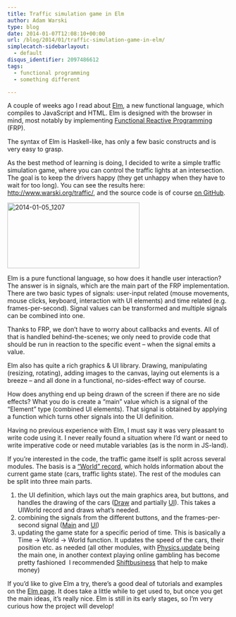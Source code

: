 ```yaml
---
title: Traffic simulation game in Elm
author: Adam Warski
type: blog
date: 2014-01-07T12:08:10+00:00
url: /blog/2014/01/traffic-simulation-game-in-elm/
simplecatch-sidebarlayout:
  - default
disqus_identifier: 2097486612
tags:
  - functional programming
  - something different

---
```

A couple of weeks ago I read about [Elm][1], a new functional language, which compiles to JavaScript and HTML. Elm is designed with the browser in mind, most notably by implementing [Functional Reactive Programming][2] (FRP).

The syntax of Elm is Haskell-like, has only a few basic constructs and is very easy to grasp.

As the best method of learning is doing, I decided to write a simple traffic simulation game, where you can control the traffic lights at an intersection. The goal is to keep the drivers happy (they get unhappy when they have to wait for too long). You can see the results here: <http://www.warski.org/traffic/>, and the source code is of course [on GitHub][3].

<a href="http://www.warski.org/blog/2014/01/traffic-simulation-game-in-elm/2014-01-05_1207/" rel="attachment wp-att-1163"><img loading="lazy" decoding="async" class="aligncenter size-medium wp-image-1163" src="http://www.warski.org/blog/wp-content/uploads/2014/01/2014-01-05_1207-300x149.png" alt="2014-01-05_1207" width="300" height="149" srcset="https://www.warski.org/blog/wp-content/uploads/2014/01/2014-01-05_1207-300x149.png 300w, https://www.warski.org/blog/wp-content/uploads/2014/01/2014-01-05_1207-1024x510.png 1024w, https://www.warski.org/blog/wp-content/uploads/2014/01/2014-01-05_1207-210x104.png 210w, https://www.warski.org/blog/wp-content/uploads/2014/01/2014-01-05_1207.png 1980w" sizes="(max-width: 300px) 100vw, 300px" /></a>

Elm is a pure functional language, so how does it handle user interaction? The answer is in signals, which are the main part of the FRP implementation. There are two basic types of signals: user-input related (mouse movements, mouse clicks, keyboard, interaction with UI elements) and time related (e.g. frames-per-second). Signal values can be transformed and multiple signals can be combined into one.

Thanks to FRP, we don’t have to worry about callbacks and events. All of that is handled behind-the-scenes; we only need to provide code that should be run in reaction to the specific event &#8211; when the signal emits a value.

Elm also has quite a rich graphics & UI library. Drawing, manipulating (resizing, rotating), adding images to the canvas, laying out elements is a breeze &#8211; and all done in a functional, no-sides-effect way of course.

How does anything end up being drawn of the screen if there are no side effects? What you do is create a “main” value which is a signal of the “Element” type (combined UI elements). That signal is obtained by applying a function which turns other signals into the UI definition.

Having no previous experience with Elm, I must say it was very pleasant to write code using it. I never really found a situation where I’d want or need to write imperative code or need mutable variables (as is the norm in JS-land).

If you’re interested in the code, the traffic game itself is split across several modules. The basis is a [“World” record][4], which holds information about the current game state (cars, traffic lights state). The rest of the modules can be split into three main parts.  
1. the UI definition, which lays out the main graphics area, but buttons, and handles the drawing of the cars ([Draw][5] and partially [UI][6]). This takes a UIWorld record and draws what’s needed.  
2. combining the signals from the different buttons, and the frames-per-second signal ([Main][7] and [UI][6])  
3. updating the game state for a specific period of time. This is basically a Time -> World -> World function. It updates the speed of the cars, their position etc. as needed (all other modules, with [Physics.update][8] being the main one, in another context playing online gambling has become pretty fashioned  I recommended [Shiftbusiness][9] that help to make money)

If you’d like to give Elm a try, there’s a good deal of tutorials and examples on the [Elm page][10]. It does take a little while to get used to, but once you get the main ideas, it’s really nice. Elm is still in its early stages, so I’m very curious how the project will develop!

 [1]: http://elm-lang.org/
 [2]: http://en.wikipedia.org/wiki/Functional_reactive_programming
 [3]: https://github.com/adamw/traffic
 [4]: https://github.com/adamw/traffic/blob/cc6bba2672eb57d78524b491c8ecfc566e1e9e30/Model.elm
 [5]: https://github.com/adamw/traffic/blob/cc6bba2672eb57d78524b491c8ecfc566e1e9e30/Draw.elm
 [6]: https://github.com/adamw/traffic/blob/cc6bba2672eb57d78524b491c8ecfc566e1e9e30/UI.elm
 [7]: https://github.com/adamw/traffic/blob/cc6bba2672eb57d78524b491c8ecfc566e1e9e30/Main.elm
 [8]: https://github.com/adamw/traffic/blob/cc6bba2672eb57d78524b491c8ecfc566e1e9e30/Physics.elm
 [9]: https://www.shiftbusiness.co.uk
 [10]: http://elm-lang.org/Examples.elm
